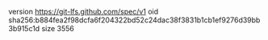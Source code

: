 version https://git-lfs.github.com/spec/v1
oid sha256:b884fea2f98dcfa6f204322bd52c24dac38f3831b1cb1ef9276d39bb3b915c1d
size 3556
